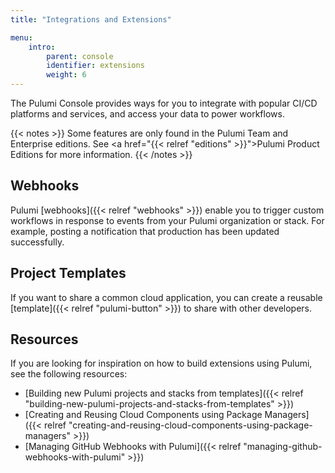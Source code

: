```yaml
---
title: "Integrations and Extensions"

menu:
    intro:
        parent: console
        identifier: extensions
        weight: 6
---
```


The Pulumi Console provides ways for you to integrate with popular CI/CD platforms and services, and access your data to power workflows.


{{< notes >}}
Some features are only found in the Pulumi Team and Enterprise editions. See
<a href="{{< relref "editions" >}}">Pulumi Product Editions</a> for more information.
{{< /notes >}}

## Webhooks

Pulumi [webhooks]({{< relref "webhooks" >}}) enable you to trigger custom workflows
in response to events from your Pulumi organization or stack. For example, posting
a notification that production has been updated successfully.

## Project Templates

If you want to share a common cloud application, you can create a reusable
[template]({{< relref "pulumi-button" >}}) to share with other developers.

## Resources

If you are looking for inspiration on how to build extensions using Pulumi,
see the following resources:

- [Building new Pulumi projects and stacks from templates]({{< relref "building-new-pulumi-projects-and-stacks-from-templates" >}})
- [Creating and Reusing Cloud Components using Package Managers]({{< relref "creating-and-reusing-cloud-components-using-package-managers" >}})
- [Managing GitHub Webhooks with Pulumi]({{< relref "managing-github-webhooks-with-pulumi" >}})
